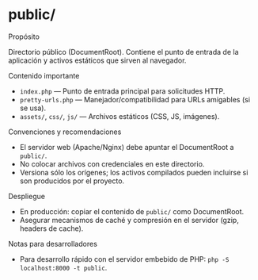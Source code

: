 # public/

Propósito

Directorio público (DocumentRoot). Contiene el punto de entrada de la aplicación y activos estáticos que sirven al navegador.

Contenido importante

- `index.php` — Punto de entrada principal para solicitudes HTTP.
- `pretty-urls.php` — Manejador/compatibilidad para URLs amigables (si se usa).
- `assets/`, `css/`, `js/` — Archivos estáticos (CSS, JS, imágenes).

Convenciones y recomendaciones

- El servidor web (Apache/Nginx) debe apuntar el DocumentRoot a `public/`.
- No colocar archivos con credenciales en este directorio.
- Versiona sólo los orígenes; los activos compilados pueden incluirse si son producidos por el proyecto.

Despliegue

- En producción: copiar el contenido de `public/` como DocumentRoot.
- Asegurar mecanismos de caché y compresión en el servidor (gzip, headers de cache).

Notas para desarrolladores

- Para desarrollo rápido con el servidor embebido de PHP: `php -S localhost:8000 -t public`.
